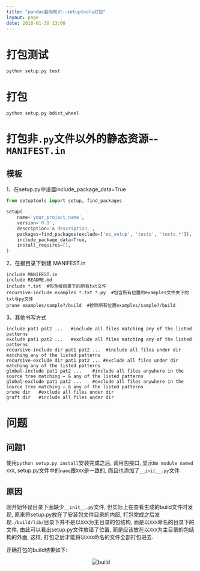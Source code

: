 ```yaml
---
title: "pandas基础知识--setuptools打包"
layout: page
date: 2018-01-30 13:00
---
```


# 打包测试
```
python setup.py test
```
# 打包
```
python setup.py bdist_wheel
```

# 打包非```.py```文件以外的静态资源--```MANIFEST.in```
## 模板
1、在setup.py中设置include_package_data=True

```python
from setuptools import setup, find_packages

setup(
    name='your_project_name',
    version='0.1',
    description='A description.',
    packages=find_packages(exclude=['ez_setup', 'tests', 'tests.*']),
    include_package_data=True,
    install_requires=[],
)
```

2、在根目录下新建 MANIFEST.in

```shell
include MANIFEST.in
include README.md
include *.txt  #包含根目录下的所有txt文件
recursive-include examples *.txt *.py  #包含所有位置的examples文件夹下的txt与py文件
prune examples/sample?/build  #排除所有位置examples/sample?/build
```

3、其他书写方式
```
include pat1 pat2 ...   #include all files matching any of the listed patterns
exclude pat1 pat2 ...   #exclude all files matching any of the listed patterns
recursive-include dir pat1 pat2 ...  #include all files under dir matching any of the listed patterns
recursive-exclude dir pat1 pat2 ... #exclude all files under dir matching any of the listed patterns
global-include pat1 pat2 ...    #include all files anywhere in the source tree matching — & any of the listed patterns
global-exclude pat1 pat2 ...    #exclude all files anywhere in the source tree matching — & any of the listed patterns
prune dir   #exclude all files under dir
graft dir   #include all files under dir
```


# 问题
## 问题1
使用```python setup.py install```安装完成之后, 调用包接口, 显示```No module named XXX```, setup.py文件中的```name```跟```XXX```是一致的, 而且也添加了```__init__.py```文件

## 原因 
刚开始怀疑目录下面缺少```__init__.py```文件, 但实际上在查看生成的build文件时发现, 原来将setup.py放在了安装包文件目录的内部, 打包完成之后发现```./build/lib/```目录下并不是以```XXX```为主目录的包结构, 而是以```XXX```命名的目录下的文件, 由此可以看出setup.py文件放错了位置, 而是应该放在以```XXX```为主目录的包结构的外面, 这样, 打包之后才能将以```XXX```命名的文件全部打包进去.

正确打包的build结果如下:
<center><img src="/wiki/static/images/python/Snipaste_2020-07-07_18-39-52.png" alt="build"/></center>
